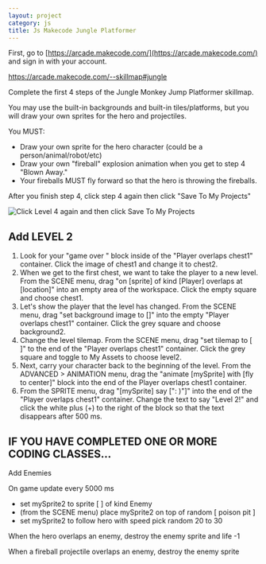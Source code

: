 ```yaml
---
layout: project
category: js
title: Js Makecode Jungle Platformer
---
```



First, go to [https://arcade.makecode.com/](https://arcade.makecode.com/) and sign in with your account.

https://arcade.makecode.com/--skillmap#jungle

Complete the first 4 steps of the Jungle Monkey Jump Platformer skillmap.

You may use the built-in backgrounds and built-in tiles/platforms, but you will draw your own sprites for the hero and projectiles.

You MUST:

- Draw your own sprite for the hero character (could be a person/animal/robot/etc)
- Draw your own "fireball" explosion animation when you get to step 4 "Blown Away." 
- Your fireballs MUST fly forward so that the hero is throwing the fireballs.



After you finish step 4, click step 4 again then click "Save To My Projects"

![Click Level 4 again and then click Save To My Projects](https://bradleycodeu.github.io\gdad\js\junglePlat.png)


## Add LEVEL 2

1. Look for your "game over <WIN>" block inside of the "Player overlaps chest1" container. Click the image of chest1 and change it to chest2.
1. When we get to the first chest, we want to take the player to a new level. From the SCENE menu, drag "on [sprite] of kind [Player] overlaps at [location]" into an empty area of the workspace. Click the empty square and choose chest1.
1. Let's show the player that the level has changed. From the SCENE menu, drag "set background image to []" into the empty "Player overlaps chest1" container. Click the grey square and choose background2.
1. Change the level tilemap. From the SCENE menu, drag "set tilemap to [ ]" to the end of the "Player overlaps chest1" container. Click the grey square and toggle to My Assets to choose level2.
1. Next, carry your character back to the beginning of the level. From the ADVANCED > ANIMATION menu, drag the "animate [mySprite] with [fly to center]" block into the end of the Player overlaps chest1 container.
1. From the SPRITE menu, drag "[mySprite] say [": )"]" into the end of the "Player overlaps chest1" container. Change the text to say "Level 2!" and click the white plus (+) to the right of the block so that the text disappears after 500 ms.




## IF YOU HAVE COMPLETED ONE OR MORE CODING CLASSES...

Add Enemies

On game update every 5000 ms

- set mySprite2 to sprite [ ] of kind Enemy
- (from the SCENE menu) place mySprite2 on top of random [ poison pit ]
- set mySprite2 to follow hero with speed pick random 20 to 30

When the hero overlaps an enemy, destroy the enemy sprite and life -1

When a fireball projectile overlaps an enemy, destroy the enemy sprite
